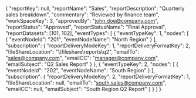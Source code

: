 {
  "reportKey": null,
  "reportName": "Sales",
  "reportDescription": "Quarterly sales breakdown",
  "commentary": "Reviewed by finance team",
  "workSpaceKey": 3,
  "approvedBy": "john.doe@company.com",
  "reportStatus": "Approved",
  "reportStatusName": "Final Approval",
  "reportDatasets": [101, 102],
  "eventTypes": [
    {
      "eventTypeKey": 1,
      "nodes": [
        {
          "eventNodeId": "201",
          "eventNodeName": "North Region"
        }
      ],
      "subscription": {
        "reportDeliveryModeKey": 1,
        "reportDeliveryFormatKey": 2,
        "fileShareLocation": "\\\\fileshare\\reports\\q2",
        "emailTo": "sales@company.com",
        "emailCC": "manager@company.com",
        "emailSubject": "Q2 Sales Report"
      }
    },
    {
      "eventTypeKey": 2,
      "nodes": [
        {
          "eventNodeId": "202",
          "eventNodeName": "South Region"
        }
      ],
      "subscription": {
        "reportDeliveryModeKey": 2,
        "reportDeliveryFormatKey": 1,
        "fileShareLocation": null,
        "emailTo": "south.sales@company.com",
        "emailCC": null,
        "emailSubject": "South Region Q2 Report"
      }
    }
  ]
}
